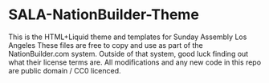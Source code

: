 # SALA-NationBuilder-Theme
This is the HTML+Liquid theme and templates for Sunday Assembly Los Angeles 
These files are free to copy and use as part of the NationBuilder.com system. Outside of that system, good luck finding out what their license terms are. All modifications and any new code in this repo are public domain / CC0 licenced.

